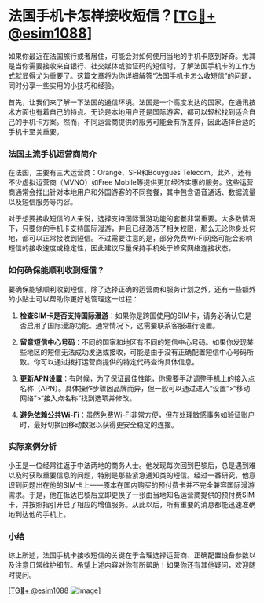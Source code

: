 # 法国手机卡怎样接收短信？[[TG💪+ @esim1088](https://t.me/s/esim1088)]

如果你最近在法国旅行或者居住，可能会对如何使用当地的手机卡感到好奇。尤其是当你需要接收来自银行、社交媒体或验证码的短信时，了解法国手机卡的工作方式就显得尤为重要了。这篇文章将为你详细解答“法国手机卡怎么收短信”的问题，同时分享一些实用的小技巧和经验。

首先，让我们来了解一下法国的通信环境。法国是一个高度发达的国家，在通讯技术方面也有着自己的特点。无论是本地用户还是国际游客，都可以轻松找到适合自己的手机卡方案。然而，不同运营商提供的服务可能会有所差异，因此选择合适的手机卡至关重要。

### 法国主流手机运营商简介

在法国，主要有三大运营商：Orange、SFR和Bouygues Telecom。此外，还有不少虚拟运营商（MVNO）如Free Mobile等提供更加经济实惠的服务。这些运营商通常会推出针对本地用户和外国游客的不同套餐，其中包含语音通话、数据流量以及短信服务等内容。

对于想要接收短信的人来说，选择支持国际漫游功能的套餐非常重要。大多数情况下，只要你的手机卡支持国际漫游，并且已经激活了相关权限，那么无论你身处何地，都可以正常接收到短信。不过需要注意的是，部分免费Wi-Fi网络可能会影响短信的接收速度或稳定性，因此建议尽量保持手机处于蜂窝网络连接状态。

### 如何确保能顺利收到短信？

要确保能够顺利收到短信，除了选择正确的运营商和服务计划之外，还有一些额外的小贴士可以帮助你更好地管理这一过程：

1. **检查SIM卡是否支持国际漫游**：如果你是跨国使用的SIM卡，请务必确认它是否启用了国际漫游功能。通常情况下，这需要联系客服进行设置。
   
2. **留意短信中心号码**：不同的国家和地区有不同的短信中心号码。如果你发现某些地区的短信无法成功发送或接收，可能是由于没有正确配置短信中心号码所致。你可以通过拨打运营商提供的特定代码查询具体信息。

3. **更新APN设置**：有时候，为了保证最佳性能，你需要手动调整手机上的接入点名称（APN）。具体操作步骤因品牌而异，但一般可以通过进入“设置”>“移动网络”>“接入点名称”找到选项并修改。

4. **避免依赖公共Wi-Fi**：虽然免费Wi-Fi非常方便，但在处理敏感事务如验证账户时，最好切换回移动数据以获得更安全稳定的连接。

### 实际案例分析

小王是一位经常往返于中法两地的商务人士。他发现每次回到巴黎后，总是遇到难以及时获取重要信息的问题，特别是那些紧急通知类的短信。经过一番研究，他意识到问题出在他的SIM卡上——原本在国内购买的预付费卡并不完全兼容国际漫游需求。于是，他在抵达巴黎后立即更换了一张由当地知名运营商提供的预付费SIM卡，并按照指引开启了相应的增值服务。从此以后，所有重要的消息都能迅速准确地到达他的手机上。

### 小结

综上所述，法国手机卡接收短信的关键在于合理选择运营商、正确配置设备参数以及注意日常维护细节。希望上述内容对你有所帮助！如果你还有其他疑问，欢迎随时提问。

[[TG💪+ @esim1088](https://t.me/s/esim1088) ![Image](https://i.postimg.cc/4NQfJmqS/Snipaste-2025-05-13-00-14-12.png)]